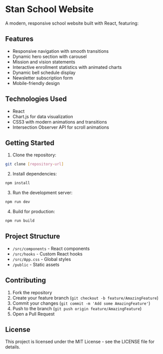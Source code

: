 # Stan School Website

A modern, responsive school website built with React, featuring:

## Features

- Responsive navigation with smooth transitions
- Dynamic hero section with carousel
- Mission and vision statements
- Interactive enrollment statistics with animated charts
- Dynamic bell schedule display
- Newsletter subscription form
- Mobile-friendly design

## Technologies Used

- React
- Chart.js for data visualization
- CSS3 with modern animations and transitions
- Intersection Observer API for scroll animations

## Getting Started

1. Clone the repository:
```bash
git clone [repository-url]
```

2. Install dependencies:
```bash
npm install
```

3. Run the development server:
```bash
npm run dev
```

4. Build for production:
```bash
npm run build
```

## Project Structure

- `/src/components` - React components
- `/src/hooks` - Custom React hooks
- `/src/App.css` - Global styles
- `/public` - Static assets

## Contributing

1. Fork the repository
2. Create your feature branch (`git checkout -b feature/AmazingFeature`)
3. Commit your changes (`git commit -m 'Add some AmazingFeature'`)
4. Push to the branch (`git push origin feature/AmazingFeature`)
5. Open a Pull Request

## License

This project is licensed under the MIT License - see the LICENSE file for details.
